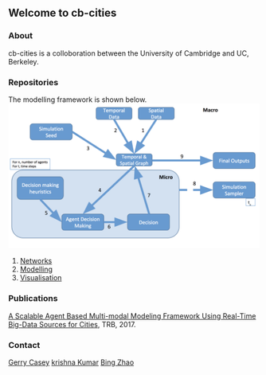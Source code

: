 ## Welcome to cb-cities

### About

cb-cities is a colloboration between the University of Cambridge and UC, Berkeley.

### Repositories

The modelling framework is shown below. ![Figure 1](Picture1.png)

1. [Networks](./networks.html)
2. [Modelling](./modelling.html)
3. [Visualisation](./visualisation.html)

### Publications

[A Scalable Agent Based Multi-modal Modeling Framework Using Real-Time Big-Data Sources for Cities](https://trid.trb.org/view/1439361), TRB, 2017.

### Contact

[Gerry Casey](mailto:gerard.casey@arup.com)
[krishna Kumar](mailto:kks32@cam.ac.uk)
[Bing Zhao](mailto:bz247@cam.ac.uk)

